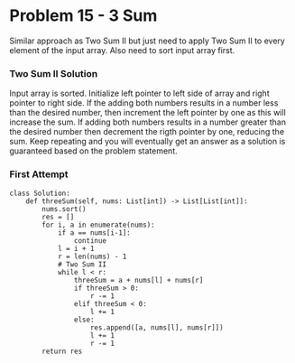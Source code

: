 # Problem 15 - 3 Sum

Similar approach as Two Sum II but just need to apply Two Sum II to every element of the input array. Also need to sort input array first.

### Two Sum II Solution
Input array is sorted. Initialize left pointer to left side of array and right pointer to right side. If the adding both numbers results in a number
less than the desired number, then increment the left pointer by one as this will increase the sum. If adding both numbers results in a number greater than
the desired number then decrement the rigth pointer by one, reducing the sum. Keep repeating and you will eventually get an answer as a solution is guaranteed
based on the problem statement.

### First Attempt
```
class Solution:
    def threeSum(self, nums: List[int]) -> List[List[int]]:
        nums.sort()
        res = []
        for i, a in enumerate(nums):
            if a == nums[i-1]:
                continue
            l = i + 1
            r = len(nums) - 1
            # Two Sum II
            while l < r:
                threeSum = a + nums[l] + nums[r]
                if threeSum > 0:
                    r -= 1
                elif threeSum < 0:
                    l += 1
                else:
                    res.append([a, nums[l], nums[r]])
                    l += 1
                    r -= 1
        return res         
```
